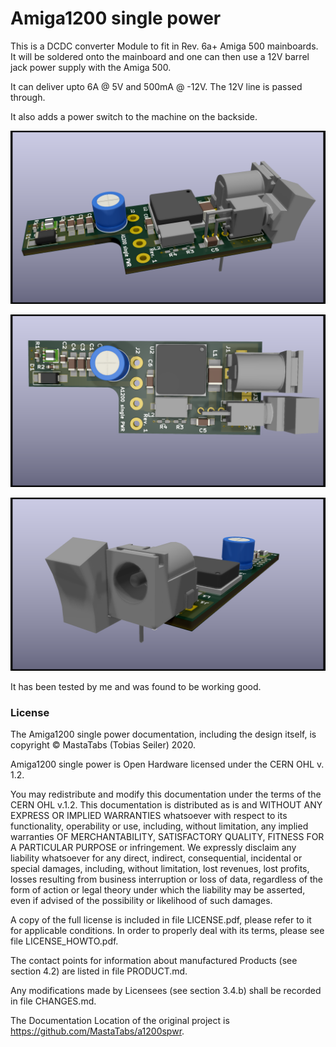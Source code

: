 # Amiga1200 single power

This is a DCDC converter Module to fit in Rev. 6a+ Amiga 500 mainboards.
It will be soldered onto the mainboard and one can then use a 12V barrel jack power supply with the Amiga 500.

It can deliver upto 6A @ 5V and 500mA @ -12V. The 12V line is passed through.

It also adds a power switch to the machine on the backside.

![A1200](pix/a1200_pwr.png)

![A1200 Top](pix/a1200_pwr1.png)

![A1200 Back](pix/a1200_pwr2.png)

It has been tested by me and was found to be working good.

### License
The Amiga1200 single power documentation, including the design itself, is copyright © MastaTabs (Tobias Seiler) 2020.

Amiga1200 single power is Open Hardware licensed under the CERN OHL v. 1.2.

You may redistribute and modify this documentation under the terms of the CERN OHL v.1.2. This documentation is distributed as is and WITHOUT ANY EXPRESS OR IMPLIED WARRANTIES whatsoever with respect to its functionality, operability or use, including, without limitation, any implied warranties OF MERCHANTABILITY, SATISFACTORY QUALITY, FITNESS FOR A PARTICULAR PURPOSE or infringement. We expressly disclaim any liability whatsoever for any direct, indirect, consequential, incidental or special damages, including, without limitation, lost revenues, lost profits, losses resulting from business interruption or loss of data, regardless of the form of action or legal theory under which the liability may be asserted, even if advised of the possibility or likelihood of such damages.

A copy of the full license is included in file LICENSE.pdf, please refer to it for applicable conditions. In order to properly deal with its terms, please see file LICENSE_HOWTO.pdf.

The contact points for information about manufactured Products (see section 4.2) are listed in file PRODUCT.md.

Any modifications made by Licensees (see section 3.4.b) shall be recorded in file CHANGES.md.

The Documentation Location of the original project is https://github.com/MastaTabs/a1200spwr.

